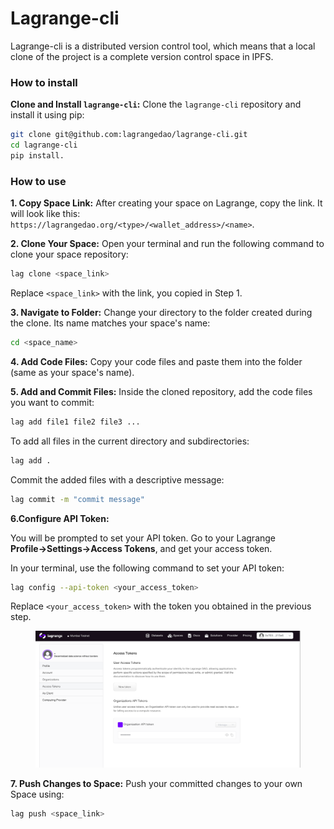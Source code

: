 # Lagrange-cli

Lagrange-cli is a distributed version control tool, which means that a local clone of the project is a complete version control space in IPFS.

### How to install

**Clone and Install `lagrange-cli`:** Clone the `lagrange-cli` repository and install it using pip:

```bash
git clone git@github.com:lagrangedao/lagrange-cli.git
cd lagrange-cli
pip install.
```

### **How to use**

**1. Copy Space Link:** After creating your space on Lagrange, copy the link. It will look like this: `https://lagrangedao.org/<type>/<wallet_address>/<name>`.



**2. Clone Your Space:** Open your terminal and run the following command to clone your space repository:

```bash
lag clone <space_link>
```

Replace `<space_link>` with the link, you copied in Step 1.

**3. Navigate to Folder:** Change your directory to the folder created during the clone. Its name matches your space's name:

```bash
cd <space_name>
```

**4. Add Code Files:** Copy your code files and paste them into the folder (same as your space's name).

**5. Add and Commit Files:** Inside the cloned repository, add the code files you want to commit:

```bash
lag add file1 file2 file3 ...
```

To add all files in the current directory and subdirectories:

```bash
lag add .
```

Commit the added files with a descriptive message:

```bash
lag commit -m "commit message"
```

**6.Configure API Token:**&#x20;

You will be prompted to set your API token. Go to your Lagrange **Profile→Settings→Access Tokens**, and get your access token.

In your terminal, use the following command to set your API token:

```bash
lag config --api-token <your_access_token>
```

Replace `<your_access_token>` with the token you obtained in the previous step.

<figure><img src="../../.gitbook/assets/image (2).png" alt=""><figcaption></figcaption></figure>

**7. Push Changes to Space:** Push your committed changes to your own Space using:

```bash
lag push <space_link>
```
